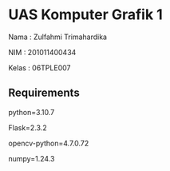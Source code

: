 # UAS Komputer Grafik 1

Nama  : Zulfahmi Trimahardika

NIM   : 201011400434

Kelas : 06TPLE007

## Requirements

python=3.10.7

Flask=2.3.2

opencv-python=4.7.0.72

numpy=1.24.3
